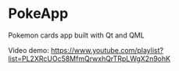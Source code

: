 # PokeApp
Pokemon cards app built with Qt and QML

Video demo:
https://www.youtube.com/playlist?list=PL2XRcUOc58MfmQrwxhQrTRpLWgX2n9ohK


